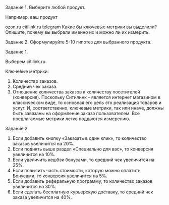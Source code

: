 Задание 1. Выберите любой продукт.

Например, ваш продукт

ozon.ru
citilink.ru
telegram
Какие бы ключевые метрики вы выделили? Опишите, почему вы выбрали именно их и можно ли их измерить.

Задание 2. Сформулируйте 5-10 гипотез для выбранного продукта.

Задание 1.

Выберем citilink.ru.

Ключевые метрики:

1. Количество заказов.
2. Средний чек заказа.
3. Отношение количества заказов к количеству посетителей (конверсия).
Поскольку Ситилинк – является интернет магазином в классическом виде, то основная его цель это реализация товаров и услуг. И, соответственно, ключевые метрики, так или иначе, должны быть завязаны на оформление заказа пользователем. Все предлагаемые метрики легко поддаются измерению.

Задание 2.

1. Если добавить кнопку «Заказать в один клик», то количество заказов увеличится на 20%.
2. Если поднять выше раздел «Специально для вас», то конверсия увеличится на 10%.
3. Если увеличить кешбэк бонусами, то средний чек увеличится на 25%.
4. Если повысить часть стоимости, которую можно оплатить Бонусами, то конверсия увеличится на 5%.
5. Если добавить реферальную программу, то количество заказов увеличится на 30%.
6. Если сделать бесплатную курьерскую доставку, то средний чек заказа увеличится на 40%.